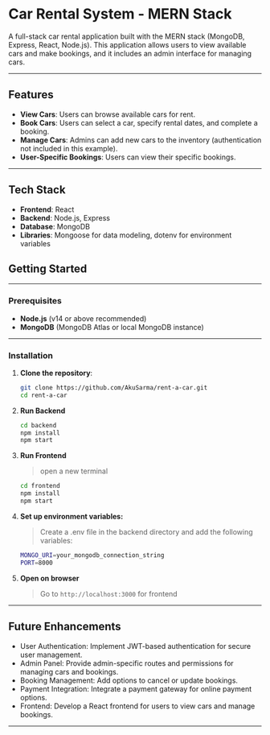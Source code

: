 # Car Rental System - MERN Stack

A full-stack car rental application built with the MERN stack (MongoDB, Express, React, Node.js). This application allows users to view available cars and make bookings, and it includes an admin interface for managing cars.

- - -
## Features

- **View Cars**: Users can browse available cars for rent.
- **Book Cars**: Users can select a car, specify rental dates, and complete a booking.
- **Manage Cars**: Admins can add new cars to the inventory (authentication not included in this example).
- **User-Specific Bookings**: Users can view their specific bookings.

- - -
## Tech Stack

- **Frontend**: React
- **Backend**: Node.js, Express
- **Database**: MongoDB
- **Libraries**: Mongoose for data modeling, dotenv for environment variables

## Getting Started
- - -
### Prerequisites

- **Node.js** (v14 or above recommended)
- **MongoDB** (MongoDB Atlas or local MongoDB instance)

- - -
### Installation

1. **Clone the repository**:
   ```bash
   git clone https://github.com/AkuSarma/rent-a-car.git
   cd rent-a-car
    ```

2. **Run Backend**
    ```bash
    cd backend
    npm install
    npm start
    ```

3. **Run Frontend**
    > open a new terminal
    ```bash
    cd frontend
    npm install
    npm start
    ```

4. **Set up environment variables:**

    > Create a .env file in the backend directory and add the following variables:

    ```bash
    MONGO_URI=your_mongodb_connection_string
    PORT=8000
    ```

5. **Open on browser**
    > Go to `http://localhost:3000` for frontend

- - -
## Future Enhancements
- User Authentication: Implement JWT-based authentication for secure user management.
- Admin Panel: Provide admin-specific routes and permissions for managing cars and bookings.
- Booking Management: Add options to cancel or update bookings.
- Payment Integration: Integrate a payment gateway for online payment options.
- Frontend: Develop a React frontend for users to view cars and manage bookings.
- - -
